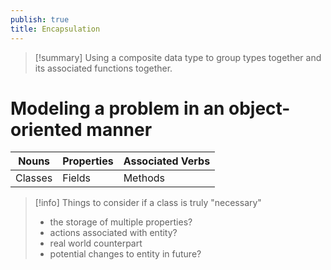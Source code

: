 ```yaml
---
publish: true
title: Encapsulation
---
```

> [!summary] Using a composite data type to group types together and its associated functions together.

# Modeling a problem in an object-oriented manner

| Nouns   | Properties | Associated Verbs |
| ------- | ---------- | ---------------- |
| Classes | Fields     | Methods          |
> [!info] Things to consider if a class is truly "necessary"
> - the storage of multiple properties?
> - actions associated with entity?
> - real world counterpart
> - potential changes to entity in future?

